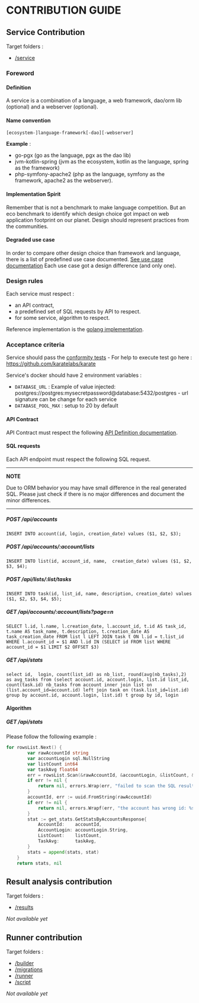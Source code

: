 # CONTRIBUTION GUIDE

## Service Contribution

Target folders :
- [/service](./service)

### Foreword

#### Definition

A service is a combination of a language, a web framework, dao/orm lib (optional) and a webserver (optional).

#### Name convention
`[ecosystem-]language-framework[-dao][-webserver]`

**Example** :
- go-pgx (go as the language, pgx as the dao lib)
- jvm-kotlin-spring (jvm as the ecosystem, kotlin as the language, spring as the framework)
- php-symfony-apache2 (php as the language, symfony as the framework, apache2 as the webserver).

#### Implementation Spirit

Remember that is not a  benchmark to make language competition. But an eco benchmark to identify which design choice got impact on web application footprint on our planet. Design should represent practices from the communities.

#### Degraded use case

In order to compare other design choice than framework and language, there is a list of predefined use case documented. [See use case documentation](./readme.md) Each use case got a design difference (and only one).

### Design rules

Each service must respect :
- an API contract, 
- a predefined set of SQL requests by API to respect.
- for some service, algorithm to respect.

Reference implementation is the [golang implementation](./service/go-pgx).

### Acceptance criteria

Service should pass the [conformity tests](./test/check-service-conformity.feature) - For help to execute test go here : https://github.com/karatelabs/karate

Service's docker should have 2 environment variables :

- `DATABASE_URL` :  Example of value injected: postgres://postgres:mysecretpassword@database:5432/postgres - url signature can be change for each service
- `DATABASE_POOL_MAX` : setup to 20 by default

#### API Contract

API Contract must respect the following [API Definition documentation](./service/specs.md).

#### SQL requests

Each API endpoint must respect the following SQL request.

---
**NOTE**

Due to ORM behavior you may have small difference in the real generated SQL. Please just check if there is no major differences and document the minor differences.
___

##### POST /api/accounts

`INSERT INTO account(id, login, creation_date) values ($1, $2, $3);`

##### POST /api/accounts/:account/lists

`INSERT INTO list(id, account_id, name,  creation_date) values ($1, $2, $3, $4);`

##### POST /api/lists/:list/tasks

`INSERT INTO task(id, list_id, name, description, creation_date) values ($1, $2, $3, $4, $5);`

##### GET /api/accounts/:account/lists?page=n

`SELECT l.id, l.name, l.creation_date, l.account_id, t.id AS task_id, t.name AS task_name, t.description, t.creation_date AS task_creation_date
FROM list l LEFT JOIN task t ON l.id = t.list_id
WHERE l.account_id = $1 AND l.id IN (SELECT id FROM list WHERE account_id = $1 LIMIT $2 OFFSET $3)`

##### GET /api/stats

`select id,  login, count(list_id) as nb_list, round(avg(nb_tasks),2) as avg_tasks from (select account.id, account.login, list.id list_id, count(task.id) nb_tasks from account inner join list on (list.account_id=account.id) left join task on (task.list_id=list.id) group by account.id, account.login, list.id) t group by id, login`

#### Algorithm

##### GET /api/stats

Please follow the following example :

```go
for rowsList.Next() {
		var rawAccountId string
		var accountLogin sql.NullString
		var listCount int64
		var taskAvg float64
		err = rowsList.Scan(&rawAccountId, &accountLogin, &listCount, &taskAvg)
		if err != nil {
			return nil, errors.Wrap(err, "failed to scan the SQL result")
		}
		accountId, err := uuid.FromString(rawAccountId)
		if err != nil {
			return nil, errors.Wrapf(err, "the account has wrong id: %s", rawAccountId)
		}
		stat := get_stats.GetStatsByAccountsResponse{
			AccountId:    accountId,
			AccountLogin: accountLogin.String,
			ListCount:    listCount,
			TaskAvg:      taskAvg,
		}
		stats = append(stats, stat)
	}
	return stats, nil
```

## Result analysis contribution

Target folders :
- [/results](./results)

_Not available yet_

## Runner contribution

Target folders :
- [/builder](./builder)
- [/migrations](./migrations)
- [/runner](./runner)
- [/script](./script)

_Not available yet_
